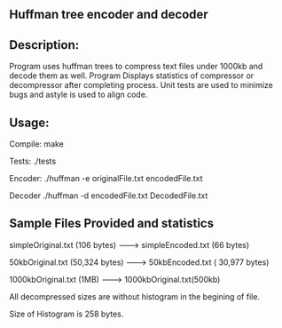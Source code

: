 Huffman tree encoder and decoder
--------------------------------

Description:
------------
Program uses huffman trees to compress text files under 1000kb and decode them as well.
Program Displays statistics of compressor or decompressor after completing process.
Unit tests are used to minimize bugs and astyle is used to align code.

Usage:
------
Compile:      make

Tests:      ./tests

Encoder:    ./huffman -e originalFile.txt encodedFile.txt

Decoder      ./huffman -d encodedFile.txt DecodedFile.txt

Sample Files Provided and statistics
-------------------------------------
simpleOriginal.txt (106 bytes) ---> simpleEncoded.txt (66 bytes)


50kbOriginal.txt (50,324 bytes)  ---> 50kbEncoded.txt ( 30,977 bytes)

1000kbOriginal.txt (1MB) ---> 1000kbOriginal.txt(500kb)


All decompressed sizes are without histogram in the begining of file. 

Size of Histogram is 258 bytes.



